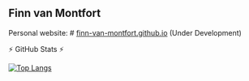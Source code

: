 Finn van Montfort
---------------------------------------------------------------------------------------------------------------------------------------------------------------------------------

Personal website: # [finn-van-montfort.github.io](https://finn-van-montfort.github.io) (Under Development)

:zap: GitHub Stats :zap:

<!--![Anurag's GitHub stats](https://github-readme-stats.vercel.app/api?username=TheCheesyWiggle&show_icons=true&theme=vision-friendly-dark&show_icons=true)-->
  
[![Top Langs](https://github-readme-stats.vercel.app/api/top-langs/?username=TheCheesyWiggle&layout=compact&theme=vision-friendly-dark)](https://github.com/anuraghazra/github-readme-stats)
